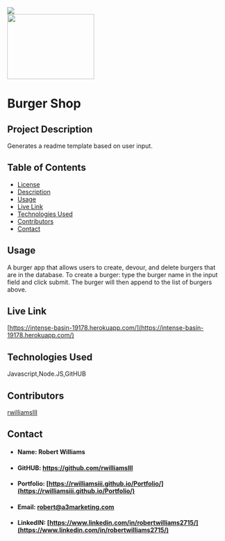 <img id="license" src="https://img.shields.io/badge/License-MIT-blueviolet">
<br style="line-height: 12px">
<img src="https://avatars2.githubusercontent.com/u/60420479?v=4" style= "width: 200px; height: 150px">

# Burger Shop

## <h2 id="#description">Project Description</h2>
Generates a readme template based on user input.

## Table of Contents

* <a href="#license">License</a>
* <a href="#description">Description</a>
* <a href="#usage">Usage</a>
* <a href="livelink">Live Link</a>
* <a href="#technology">Technologies Used</a>
* <a href="#contributors">Contributors</a>
* <a href="#contact">Contact</a>

## <h2 id="usage">Usage</h2>
A burger app that allows users to create, devour, and delete burgers that are in the database. To create a burger: type the burger name in the input field and click submit. The burger will then append to the list of burgers above.

## <h2 id="livelink">Live Link</h2>
[https://intense-basin-19178.herokuapp.com/](https://intense-basin-19178.herokuapp.com/)
    
## <h2 id="technology">Technologies Used</h2>
Javascript,Node.JS,GitHUB

## <h2 id="contributors">Contributors</h2>
[rwilliamsIII](rwilliamsIII)

## <h2 id="contact">Contact</h2>

* #### Name: Robert Williams
* #### GitHUB: https://github.com/rwilliamsIII
* #### Portfolio: [https://rwilliamsiii.github.io/Portfolio/](https://rwilliamsiii.github.io/Portfolio/)
* #### Email: robert@a3marketing.com
* #### LinkedIN: [https://www.linkedin.com/in/robertwilliams2715/](https://www.linkedin.com/in/robertwilliams2715/)